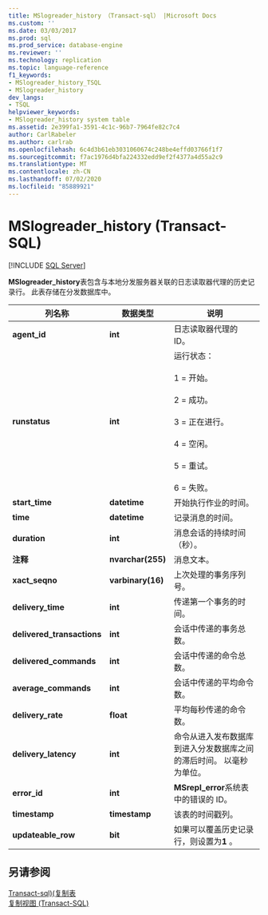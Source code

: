 ```yaml
---
title: MSlogreader_history （Transact-sql） |Microsoft Docs
ms.custom: ''
ms.date: 03/03/2017
ms.prod: sql
ms.prod_service: database-engine
ms.reviewer: ''
ms.technology: replication
ms.topic: language-reference
f1_keywords:
- MSlogreader_history_TSQL
- MSlogreader_history
dev_langs:
- TSQL
helpviewer_keywords:
- MSlogreader_history system table
ms.assetid: 2e399fa1-3591-4c1c-96b7-7964fe82c7c4
author: CarlRabeler
ms.author: carlrab
ms.openlocfilehash: 6c4d3b61eb3031060674c248be4effd03766f1f7
ms.sourcegitcommit: f7ac1976d4bfa224332edd9ef2f4377a4d55a2c9
ms.translationtype: MT
ms.contentlocale: zh-CN
ms.lasthandoff: 07/02/2020
ms.locfileid: "85889921"
---
```

# <a name="mslogreader_history-transact-sql"></a>MSlogreader_history (Transact-SQL)
[!INCLUDE [SQL Server](../../includes/applies-to-version/sqlserver.md)]

  **MSlogreader_history**表包含与本地分发服务器关联的日志读取器代理的历史记录行。 此表存储在分发数据库中。  
  
|列名称|数据类型|说明|  
|-----------------|---------------|-----------------|  
|**agent_id**|**int**|日志读取器代理的 ID。|  
|**runstatus**|**int**|运行状态：<br /><br /> 1 = 开始。<br /><br /> 2 = 成功。<br /><br /> 3 = 正在进行。<br /><br /> 4 = 空闲。<br /><br /> 5 = 重试。<br /><br /> 6 = 失败。|  
|**start_time**|**datetime**|开始执行作业的时间。|  
|**time**|**datetime**|记录消息的时间。|  
|**duration**|**int**|消息会话的持续时间（秒）。|  
|**注释**|**nvarchar(255)**|消息文本。|  
|**xact_seqno**|**varbinary(16)**|上次处理的事务序列号。|  
|**delivery_time**|**int**|传递第一个事务的时间。|  
|**delivered_transactions**|**int**|会话中传递的事务总数。|  
|**delivered_commands**|**int**|会话中传递的命令总数。|  
|**average_commands**|**int**|会话中传递的平均命令数。|  
|**delivery_rate**|**float**|平均每秒传递的命令数。|  
|**delivery_latency**|**int**|命令从进入发布数据库到进入分发数据库之间的滞后时间。 以毫秒为单位。|  
|**error_id**|**int**|**MSrepl_error**系统表中的错误的 ID。|  
|**timestamp**|**timestamp**|该表的时间戳列。|  
|**updateable_row**|**bit**|如果可以覆盖历史记录行，则设置为**1** 。|  
  
## <a name="see-also"></a>另请参阅  
 [Transact-sql&#41;&#40;复制表](../../relational-databases/system-tables/replication-tables-transact-sql.md)   
 [复制视图 (Transact-SQL)](../../relational-databases/system-views/replication-views-transact-sql.md)  
  
  
